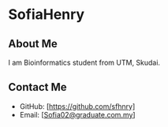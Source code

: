 # SofiaHenry

## About Me

I am Bioinformatics student from UTM, Skudai. 

## Contact Me

- GitHub: [https://github.com/sfhnry]
- Email: [Sofia02@graduate.com.my]

